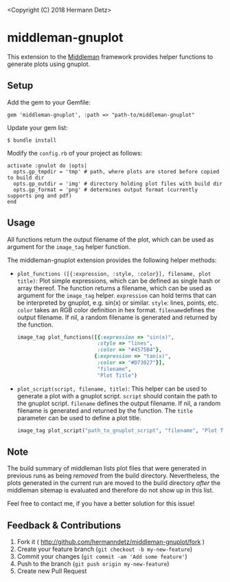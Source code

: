 <Copyright (C) 2018 Hermann Detz>

<This software may be modified and distributed under the terms>
<of the MIT license.  See the LICENSE file for details.>

# middleman-gnuplot

This extension to the [Middleman](http://middlemanapp.com/) framework
provides helper functions to generate plots using gnuplot.

## Setup

Add the gem to your Gemfile:

    gem 'middleman-gnuplot', :path => "path-to/middleman-gnuplot"

Update your gem list:

    $ bundle install


Modify the `config.rb` of your project as follows:

    activate :gnulot do |opts|
      opts.gp_tmpdir = 'tmp' # path, where plots are stored before copied to build dir
      opts.gp_outdir = 'img' # directory holding plot files with build dir
      opts.gp_format = 'png' # determines output format (currently supports png and pdf)
    end
## Usage

All functions return the output filename of the plot, which can be used
as argument for the `image_tag` helper function.

The middleman-gnuplot extension provides the following helper methods:

* `plot_functions ([{:expression, :style, :color}], filename, plot title)`:
   Plot simple expressions, which can be defined as single hash or array thereof.
   The function returns a filename, which can be used as argument for the
   `image_tag` helper. `expression` can hold terms that can be interpreted by
   gnuplot, e.g. sin(x) or similar. `style`: lines, points, etc. `color` takes
   an RGB color definition in hex format. `filename`defines the output filename.
   If nil, a random filename is generated and returned by the function.

    ```ruby
   image_tag plot_functions([{:expression => "sin(x)",
                              :style => "lines",
                              :color => "#4575B4"},
                             {:expression => "tan(x)",
                              :color => "#D73027"}],
                              "filename",
                              "Plot Title")
   ```

* `plot_script(script, filename, title)`: This helper can be used to
   generate a plot with a gnuplot script. `script` should contain the
   path to the gnuplot script. `filename` defines the output filename. If nil,
   a random filename is generated and returned by the function. The `title`
   parameter can be used to define a plot title.
   ```ruby
   image_tag plot_script("path_to_gnuplot_script", "filename", "Plot Title")
   ```

## Note

The build summary of middleman lists plot files  that were generated in 
previous runs as being _removed_ from the build directory. Nevertheless,
the plots generated in the current run are moved to the build directory
_after_ the middleman sitemap is evaluated and therefore do not show up
in this list.

Feel free to contact me, if you have a better solution for this issue!

## Feedback & Contributions

1. Fork it ( http://github.com/hermanndetz/middleman-gnuplot/fork )
2. Create your feature branch (`git checkout -b my-new-feature`)
3. Commit your changes (`git commit -am 'Add some feature'`)
4. Push to the branch (`git push origin my-new-feature`)
5. Create new Pull Request

